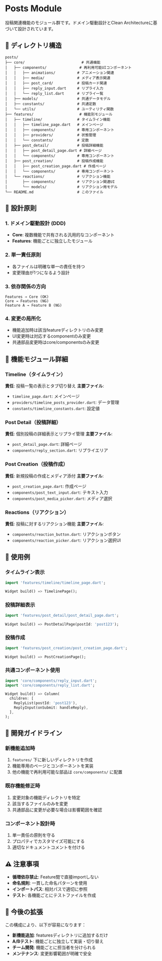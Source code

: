 # Posts Module

投稿関連機能のモジュール群です。ドメイン駆動設計とClean Architectureに基づいて設計されています。

## 📁 ディレクトリ構造

```
posts/
├── core/                          # 共通機能
│   ├── components/               # 再利用可能UIコンポーネント
│   │   ├── animations/          # アニメーション関連
│   │   ├── media/               # メディア表示関連
│   │   ├── post_card/           # 投稿カード関連
│   │   ├── reply_input.dart     # リプライ入力
│   │   └── reply_list.dart      # リプライ一覧
│   ├── models/                  # 共通データモデル
│   ├── constants/               # 共通定数
│   └── utils/                   # ユーティリティ関数
├── features/                     # 機能別モジュール
│   ├── timeline/                # タイムライン機能
│   │   ├── timeline_page.dart   # メインページ
│   │   ├── components/          # 専用コンポーネント
│   │   ├── providers/           # 状態管理
│   │   └── constants/           # 定数
│   ├── post_detail/             # 投稿詳細機能
│   │   ├── post_detail_page.dart # 詳細ページ
│   │   └── components/          # 専用コンポーネント
│   ├── post_creation/           # 投稿作成機能
│   │   ├── post_creation_page.dart # 作成ページ
│   │   └── components/          # 専用コンポーネント
│   └── reactions/               # リアクション機能
│       ├── components/          # リアクション関連UI
│       └── models/              # リアクション用モデル
└── README.md                    # このファイル
```

## 🎯 設計原則

### 1. **ドメイン駆動設計 (DDD)**
- **Core**: 複数機能で共有される汎用的なコンポーネント
- **Features**: 機能ごとに独立したモジュール

### 2. **単一責任原則**
- 各ファイルは明確な単一の責任を持つ
- 変更理由が1つになるよう設計

### 3. **依存関係の方向**
```
Features → Core (OK)
Core → Features (NG)
Feature A → Feature B (NG)
```

### 4. **変更の局所化**
- 機能追加時は該当featureディレクトリのみ変更
- UI変更時は対応するcomponentのみ変更
- 共通部品変更時はcore/componentsのみ変更

## 🧩 機能モジュール詳細

### Timeline（タイムライン）
**責任**: 投稿一覧の表示とタブ切り替え
**主要ファイル**:
- `timeline_page.dart`: メインページ
- `providers/timeline_posts_provider.dart`: データ管理
- `constants/timeline_constants.dart`: 設定値

### Post Detail（投稿詳細）
**責任**: 個別投稿の詳細表示とリプライ管理
**主要ファイル**:
- `post_detail_page.dart`: 詳細ページ
- `components/reply_section.dart`: リプライエリア

### Post Creation（投稿作成）
**責任**: 新規投稿の作成とメディア添付
**主要ファイル**:
- `post_creation_page.dart`: 作成ページ
- `components/post_text_input.dart`: テキスト入力
- `components/post_media_picker.dart`: メディア選択

### Reactions（リアクション）
**責任**: 投稿に対するリアクション機能
**主要ファイル**:
- `components/reaction_button.dart`: リアクションボタン
- `components/reaction_picker.dart`: リアクション選択UI

## 📱 使用例

### タイムライン表示
```dart
import 'features/timeline/timeline_page.dart';

Widget build() => TimelinePage();
```

### 投稿詳細表示
```dart
import 'features/post_detail/post_detail_page.dart';

Widget build() => PostDetailPage(postId: 'post123');
```

### 投稿作成
```dart
import 'features/post_creation/post_creation_page.dart';

Widget build() => PostCreationPage();
```

### 共通コンポーネント使用
```dart
import 'core/components/reply_input.dart';
import 'core/components/reply_list.dart';

Widget build() => Column(
  children: [
    ReplyList(postId: 'post123'),
    ReplyInput(onSubmit: handleReply),
  ],
);
```

## 🔧 開発ガイドライン

### 新機能追加時
1. `features/` 下に新しいディレクトリを作成
2. 機能専用のページとコンポーネントを実装
3. 他の機能で再利用可能な部品は `core/components/` に配置

### 既存機能修正時
1. 変更対象の機能ディレクトリを特定
2. 該当するファイルのみを変更
3. 共通部品に変更が必要な場合は影響範囲を確認

### コンポーネント設計時
1. 単一責任の原則を守る
2. プロパティでカスタマイズ可能にする
3. 適切なドキュメントコメントを付ける

## ⚠️ 注意事項

- **循環依存禁止**: Feature間で直接importしない
- **命名規則**: 一貫した命名パターンを使用
- **インポートパス**: 相対パスで適切に参照
- **テスト**: 各機能ごとにテストファイルを作成

## 🚀 今後の拡張

この構成により、以下が容易になります：

- **新機能追加**: featuresディレクトリに追加するだけ
- **A/Bテスト**: 機能ごとに独立して実装・切り替え
- **チーム開発**: 機能ごとに担当者を分けられる
- **メンテナンス**: 変更影響範囲が明確で安全